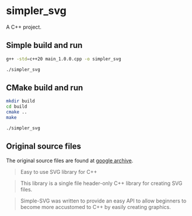 # simpler_svg

A C++ project.

## Simple build and run

```bash
g++ -std=c++20 main_1.0.0.cpp -o simpler_svg

./simpler_svg
```

## CMake build and run

```bash
mkdir build
cd build
cmake ..
make

./simpler_svg
```

## Original source files

The original source files are found at [google archive](https://code.google.com/archive/p/simple-svg/).

> Easy to use SVG library for C++

> This library is a single file header-only C++ library for creating SVG files.

> Simple-SVG was written to provide an easy API to allow beginners to become more accustomed to C++ by easily creating graphics.
